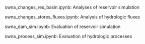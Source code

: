 swna_changes_res_basin.ipynb: Analyses of reservoir simulation
    
swna_changes_stores_fluxes.ipynb: Analysis of hydrologic fluxes
    
swna_dam_sim.ipynb: Evaluation of reservoir simulation

swna_process_sim.ipynb: Evaluation of hydrologic processes





